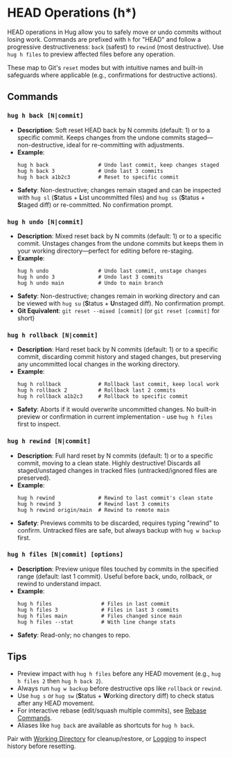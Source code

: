 # HEAD Operations (h*)

HEAD operations in Hug allow you to safely move or undo commits without losing work. Commands are prefixed with `h` for "HEAD" and follow a progressive destructiveness: `back` (safest) to `rewind` (most destructive). Use `hug h files` to preview affected files before any operation.

These map to Git's `reset` modes but with intuitive names and built-in safeguards where applicable (e.g., confirmations for destructive actions).

## Commands

### `hug h back [N|commit]`
- **Description**: Soft reset HEAD back by N commits (default: 1) or to a specific commit. Keeps changes from the undone commits staged—non-destructive, ideal for re-committing with adjustments.
- **Example**:
  ```
  hug h back                # Undo last commit, keep changes staged
  hug h back 3              # Undo last 3 commits
  hug h back a1b2c3         # Reset to specific commit
  ```
- **Safety**: Non-destructive; changes remain staged and can be inspected with `hug sl` (**S**tatus + **L**ist uncommitted files) and `hug ss` (**S**tatus + **S**taged diff) or re-committed. No confirmation prompt.

### `hug h undo [N|commit]`
- **Description**: Mixed reset back by N commits (default: 1) or to a specific commit. Unstages changes from the undone commits but keeps them in your working directory—perfect for editing before re-staging.
- **Example**:
  ```
  hug h undo                # Undo last commit, unstage changes
  hug h undo 3              # Undo last 3 commits
  hug h undo main           # Undo to main branch
  ```
- **Safety**: Non-destructive; changes remain in working directory and can be viewed with `hug su` (**S**tatus + **U**nstaged diff). No confirmation prompt.
- **Git Equivalent**: `git reset --mixed [commit]` (or `git reset [commit]` for short)

### `hug h rollback [N|commit]`
- **Description**: Hard reset back by N commits (default: 1) or to a specific commit, discarding commit history and staged changes, but preserving any uncommitted local changes in the working directory.
- **Example**:
  ```
  hug h rollback            # Rollback last commit, keep local work
  hug h rollback 2          # Rollback last 2 commits
  hug h rollback a1b2c3     # Rollback to specific commit
  ```
- **Safety**: Aborts if it would overwrite uncommitted changes. No built-in preview or confirmation in current implementation - use `hug h files` first to inspect.

### `hug h rewind [N|commit]`
- **Description**: Full hard reset by N commits (default: 1) or to a specific commit, moving to a clean state. Highly destructive! Discards all staged/unstaged changes in tracked files (untracked/ignored files are preserved).
- **Example**:
  ```
  hug h rewind              # Rewind to last commit's clean state
  hug h rewind 3            # Rewind last 3 commits
  hug h rewind origin/main  # Rewind to remote main
  ```
- **Safety**: Previews commits to be discarded, requires typing "rewind" to confirm. Untracked files are safe, but always backup with `hug w backup` first.

### `hug h files [N|commit] [options]`
- **Description**: Preview unique files touched by commits in the specified range (default: last 1 commit). Useful before back, undo, rollback, or rewind to understand impact.
- **Example**:
  ```
  hug h files                # Files in last commit
  hug h files 3              # Files in last 3 commits
  hug h files main           # Files changed since main
  hug h files --stat         # With line change stats
  ```
- **Safety**: Read-only; no changes to repo.

## Tips
- Preview impact with `hug h files` before any HEAD movement (e.g., `hug h files 2` then `hug h back 2`).
- Always run `hug w backup` before destructive ops like `rollback` or `rewind`.
- Use `hug s` or `hug sw` (**S**tatus + **W**orking directory diff) to check status after any HEAD movement.
- For interactive rebase (edit/squash multiple commits), see [Rebase Commands](/commands/commits#rebase).
- Aliases like `hug back` are available as shortcuts for `hug h back`.

Pair with [Working Directory](/commands/working-dir) for cleanup/restore, or [Logging](/commands/logging) to inspect history before resetting.
